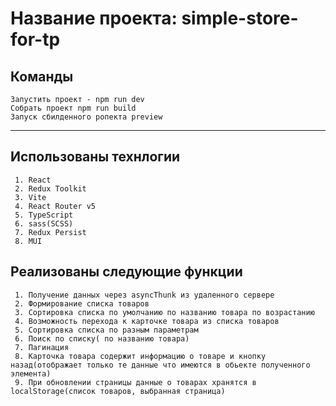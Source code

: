 # Название проекта: simple-store-for-tp

## Команды 
    Запустить проект - npm run dev
    Собрать проект npm run build
    Запуск сбилденного ропекта preview
 
***
 ## Использованы технлогии
     1. React
     2. Redux Toolkit
     3. Vite
     4. React Router v5
     5. TypeScript
     6. sass(SCSS)
     7. Redux Persist
     8. MUI
     
 ## Реализованы следующие функции
 
     1. Получение данных через asyncThunk из удаленного сервере
     2. Формирование списка товаров
     3. Сортировка списка по умолчанию по названию товара по возрастанию
     4. Возможность перехода к карточке товара из списка товаров
     5. Сортировка списка по разным параметрам
     6. Поиск по списку( по названию товара)
     7. Пагинация
     8. Карточка товара содержит информацию о товаре и кнопку назад(отображает только те данные что имеются в обьекте полученного элемента)
     9. При обновлении страницы данные о товарах хранятся в localStorage(список товаров, выбранная страница)
     
     
     
